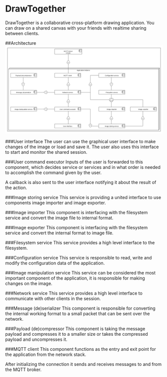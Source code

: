 # DrawTogether

DrawTogether is a collaborative cross-platform  drawing application.
You can draw on a shared canvas with your friends with realtime sharing between clients.

##Architecture
![](doc/architecture.png)

###User interface
The user can use the graphical user interface to make changes of the image or load and save it.
The user also uses this interface to start and monitor the shared session.

###User command executor
Inputs of the user is forwarded to this component, which decides service or services and in what order is needed to accomplish the command given by the user.

A callback is also sent to the user interface notifying it about the result of the action.

###Image storing service
This service is providing a united interface to use components image importer and image exporter.

###Image importer
This component is interfacing with the filesystem service and convert the image file to internal format.

###Image exporter
This component is interfacing with the filesystem service and convert the internal format to image file.

###Filesystem service
This service provides a high level interface to the filesystem.

###Configuration service
This service is responsible to read, write and modify the configuration data of the application.

###Image manipulation service
This service can be considered the most important component of the application, it is responsible for making changes on the image.

###Network service
This service provides a high level interface to communicate with other clients in the session.

###Message (de)serializer
This component is responsible for converting the internal working format to a small packet that can be sent over the network.

###Payload (de)compressor
This component is taking the message payload and compresses it to a smaller size or takes the compressed payload and uncompresses it.

###MQTT client
This component functions as the entry and exit point for the application from the network stack.

After initializing the connection it sends and receives messages to and from the MQTT broker. 